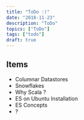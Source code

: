 ```yaml
---
title: "ToDo :)"
date: "2018-11-23"
description: "ToDo"
topics: ["ToDo"]
tags: ["todo"]
draft: true
---
```


## Items
* Columnar Datastores
* Snowflakes
* Why Scala ?
* ES on Ubuntu Installation
* ES Concepts
* ?





